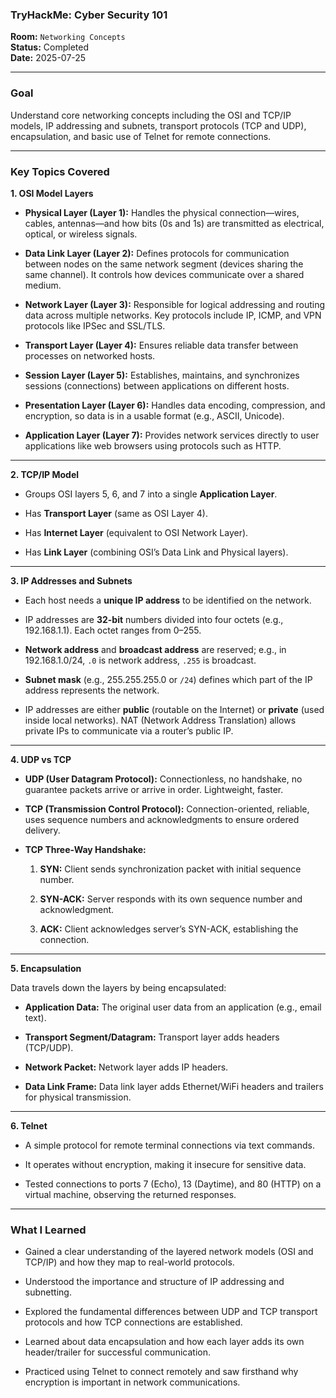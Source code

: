 
### **TryHackMe: Cyber Security 101**

**Room:** `Networking Concepts`  
**Status:** Completed  
**Date:** 2025-07-25

----------

### **Goal**

Understand core networking concepts including the OSI and TCP/IP models, IP addressing and subnets, transport protocols (TCP and UDP), encapsulation, and basic use of Telnet for remote connections.

----------


### **Key Topics Covered**


**1. OSI Model Layers**

-   **Physical Layer (Layer 1):** Handles the physical connection—wires, cables, antennas—and how bits (0s and 1s) are transmitted as electrical, optical, or wireless signals.
    
-   **Data Link Layer (Layer 2):** Defines protocols for communication between nodes on the same network segment (devices sharing the same channel). It controls how devices communicate over a shared medium.
    
-   **Network Layer (Layer 3):** Responsible for logical addressing and routing data across multiple networks. Key protocols include IP, ICMP, and VPN protocols like IPSec and SSL/TLS.
    
-   **Transport Layer (Layer 4):** Ensures reliable data transfer between processes on networked hosts.
    
-   **Session Layer (Layer 5):** Establishes, maintains, and synchronizes sessions (connections) between applications on different hosts.
    
-   **Presentation Layer (Layer 6):** Handles data encoding, compression, and encryption, so data is in a usable format (e.g., ASCII, Unicode).
    
-   **Application Layer (Layer 7):** Provides network services directly to user applications like web browsers using protocols such as HTTP.
    

----------

**2. TCP/IP Model**

-   Groups OSI layers 5, 6, and 7 into a single **Application Layer**.
    
-   Has **Transport Layer** (same as OSI Layer 4).
    
-   Has **Internet Layer** (equivalent to OSI Network Layer).
    
-   Has **Link Layer** (combining OSI’s Data Link and Physical layers).
    

----------

**3. IP Addresses and Subnets**

-   Each host needs a **unique IP address** to be identified on the network.
    
-   IP addresses are **32-bit** numbers divided into four octets (e.g., 192.168.1.1). Each octet ranges from 0–255.
    
-   **Network address** and **broadcast address** are reserved; e.g., in 192.168.1.0/24, `.0` is network address, `.255` is broadcast.
    
-   **Subnet mask** (e.g., 255.255.255.0 or `/24`) defines which part of the IP address represents the network.
    
-   IP addresses are either **public** (routable on the Internet) or **private** (used inside local networks). NAT (Network Address Translation) allows private IPs to communicate via a router’s public IP.
    

----------

**4. UDP vs TCP**

-   **UDP (User Datagram Protocol):** Connectionless, no handshake, no guarantee packets arrive or arrive in order. Lightweight, faster.
    
-   **TCP (Transmission Control Protocol):** Connection-oriented, reliable, uses sequence numbers and acknowledgments to ensure ordered delivery.
    
-   **TCP Three-Way Handshake:**
    
    1.  **SYN:** Client sends synchronization packet with initial sequence number.
        
    2.  **SYN-ACK:** Server responds with its own sequence number and acknowledgment.
        
    3.  **ACK:** Client acknowledges server’s SYN-ACK, establishing the connection.
        

----------

**5. Encapsulation**

Data travels down the layers by being encapsulated:

-   **Application Data:** The original user data from an application (e.g., email text).
    
-   **Transport Segment/Datagram:** Transport layer adds headers (TCP/UDP).
    
-   **Network Packet:** Network layer adds IP headers.
    
-   **Data Link Frame:** Data link layer adds Ethernet/WiFi headers and trailers for physical transmission.
    

----------

**6. Telnet**

-   A simple protocol for remote terminal connections via text commands.
    
-   It operates without encryption, making it insecure for sensitive data.
    
-   Tested connections to ports 7 (Echo), 13 (Daytime), and 80 (HTTP) on a virtual machine, observing the returned responses.
    

----------

### **What I Learned**

-   Gained a clear understanding of the layered network models (OSI and TCP/IP) and how they map to real-world protocols.
    
-   Understood the importance and structure of IP addressing and subnetting.
    
-   Explored the fundamental differences between UDP and TCP transport protocols and how TCP connections are established.
    
-   Learned about data encapsulation and how each layer adds its own header/trailer for successful communication.
    
-   Practiced using Telnet to connect remotely and saw firsthand why encryption is important in network communications.
    




